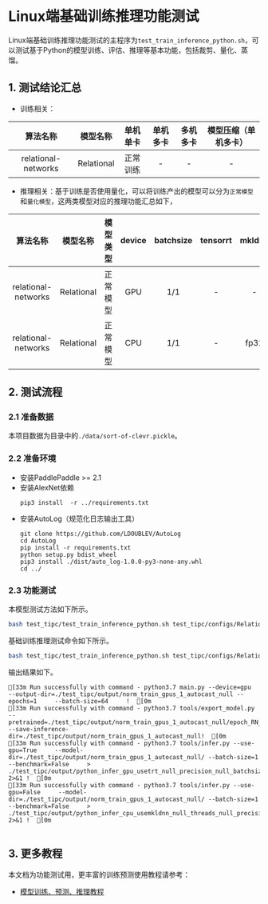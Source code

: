 # Linux端基础训练推理功能测试

Linux端基础训练推理功能测试的主程序为`test_train_inference_python.sh`，可以测试基于Python的模型训练、评估、推理等基本功能，包括裁剪、量化、蒸馏。

## 1. 测试结论汇总

- 训练相关：

| 算法名称 | 模型名称 | 单机单卡 | 单机多卡 | 多机多卡 | 模型压缩（单机多卡） |
|  :----: |   :----:  |    :----:  |  :----:   |  :----:   |  :----:   |
| relational-networks | Relational | 正常训练 | - | - | - |


- 推理相关：基于训练是否使用量化，可以将训练产出的模型可以分为`正常模型`和`量化模型`，这两类模型对应的推理功能汇总如下，

| 算法名称 | 模型名称 | 模型类型 |device | batchsize | tensorrt | mkldnn | cpu多线程 |
|  :----:   |  :----: |   ----   |  :----:  |   :----:   |  :----:  |   :----:   |  :----:  |
| relational-networks | Relational |  正常模型 | GPU | 1/1 | - | - | - |
| relational-networks | Relational | 正常模型 | CPU | 1/1 | - | fp32 | 支持 |


## 2. 测试流程

### 2.1 准备数据

本项目数据为目录中的`./data/sort-of-clevr.pickle`。

### 2.2 准备环境


- 安装PaddlePaddle >= 2.1
- 安装AlexNet依赖
    ```
    pip3 install  -r ../requirements.txt
    ```
- 安装AutoLog（规范化日志输出工具）
    ```
    git clone https://github.com/LDOUBLEV/AutoLog
    cd AutoLog
    pip install -r requirements.txt
    python setup.py bdist_wheel
    pip3 install ./dist/auto_log-1.0.0-py3-none-any.whl
    cd ../
    ```

### 2.3 功能测试


本模型测试方法如下所示。

```bash
bash test_tipc/test_train_inference_python.sh test_tipc/configs/Relational/train_infer_python.txt lite_train_lite_infer
```

基础训练推理测试命令如下所示。

```bash
bash test_tipc/test_train_inference_python.sh test_tipc/configs/Relational/train_infer_python.txt lite_train_lite_infer
```

输出结果如下。

```
[33m Run successfully with command - python3.7 main.py --device=gpu  --output-dir=./test_tipc/output/norm_train_gpus_1_autocast_null --epochs=1     --batch-size=64     !  [0m
[33m Run successfully with command - python3.7 tools/export_model.py --pretrained=./test_tipc/output/norm_train_gpus_1_autocast_null/epoch_RN_01.pdparams --save-inference-dir=./test_tipc/output/norm_train_gpus_1_autocast_null!  [0m
[33m Run successfully with command - python3.7 tools/infer.py --use-gpu=True     --model-dir=./test_tipc/output/norm_train_gpus_1_autocast_null/ --batch-size=1   --benchmark=False     > ./test_tipc/output/python_infer_gpu_usetrt_null_precision_null_batchsize_1.log 2>&1 !  [0m
[33m Run successfully with command - python3.7 tools/infer.py --use-gpu=False     --model-dir=./test_tipc/output/norm_train_gpus_1_autocast_null/ --batch-size=1     --benchmark=False     > ./test_tipc/output/python_infer_cpu_usemkldnn_null_threads_null_precision_null_batchsize_1.log 2>&1 !  [0m
  
```


## 3. 更多教程

本文档为功能测试用，更丰富的训练预测使用教程请参考：  

* [模型训练、预测、推理教程](../../README.md)  
